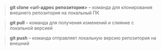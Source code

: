  > **git clone <url-адрес репозитория>**  – команда для клонирования внешнего репозитория на
локальный ПК

> **git pull** – команда для получения изменений и слияние с локальной версией

> **git push** – команда отправляет локальную версию репозитория на внешний


